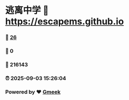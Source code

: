 # 逃离中学 :link: https://escapems.github.io 
### :page_facing_up: [26](https://escapems.github.io/tag.html) 
### :speech_balloon: 0 
### :hibiscus: 216143 
### :alarm_clock: 2025-09-03 15:26:04 
### Powered by :heart: [Gmeek](https://github.com/Meekdai/Gmeek)
